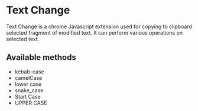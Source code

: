 # Text Change 

Text Change is a chrome Javascript extension used for copying to clipboard selected fragment of modified text.
It can perform various operations on selected text.

## Available methods 
- kebab-case
- camelCase
- lower case
- snake_case
- Start Case
- UPPER CASE